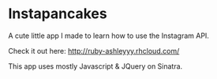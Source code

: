 Instapancakes
=============

A cute little app I made to learn how to use the Instagram API. 

Check it out here: http://ruby-ashleyyy.rhcloud.com/

This app uses mostly Javascript & JQuery on Sinatra. 
